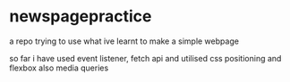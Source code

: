 # newspagepractice

a repo trying to use what ive learnt to make a simple webpage

so far i have used event listener, fetch api and utilised css positioning and flexbox
also media queries
